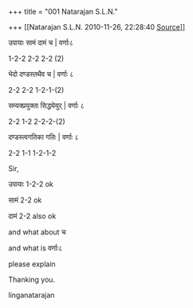 +++
title = "001 Natarajan S.L.N."

+++
[[Natarajan S.L.N.	2010-11-26, 22:28:40 [Source](https://groups.google.com/g/samskrita/c/rmtTd6oN3uo)]]



उपायाः सामं दामं च \| वर्णाः८

1-2-2 2-2 2-2 (2)

भेदो दण्डस्तथैव च \| वर्णाः ८

2-2 2-2 1-2-1-(2)

सम्यक्प्रयुक्ता सिद्ध्येयुर् \| वर्णाः ८

2-2 1-2 2-2-2-(2)

दण्डस्त्वगतिका गतिः \| वर्णाः ८

2-2 1-1 1-2-1-2

Sir,

उपायाः 1-2-2 ok

सामं 2-2 ok

दामं 2-2 also ok

and what about च

and what is वर्णाः८

please explain

Thanking you.

 linganatarajan



  

